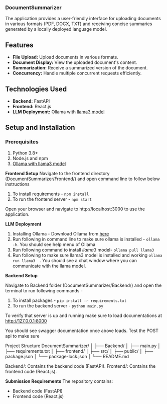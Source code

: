 ### DocumentSummarizer

The application provides a user-friendly interface for uploading documents in various formats (PDF, DOCX, TXT) and receiving concise summaries generated by a locally deployed language model.

## Features

- **File Upload:** Upload documents in various formats.
- **Document Display:** View the uploaded document's content.
- **Summarization:** Receive a summarized version of the document.
- **Concurrency:** Handle multiple concurrent requests efficiently.

## Technologies Used

- **Backend:** FastAPI
- **Frontend:** React.js
- **LLM Deployment:** Ollama with [llama3 model](https://ollama.com/library/llama3)


## Setup and Installation

### Prerequisites

 1. Python 3.8+
 2. Node.js and npm
 3. [Ollama with llama3 model](https://ollama.com/library/llama3)

**Frontend Setup**
Navigate to the frontend directory (DocumentSummarizer/Frontend/) and open command line to follow below instructions

 1. To install requirements - `npm install`
 2. To run the frontend server - `npm start`

Open your browser and navigate to http://localhost:3000 to use the application.

**LLM Deployment**

 1. Installing Ollama - Download Ollama from [here](https://ollama.com/download/mac)
 2. Run following in command line to make sure ollama is installed - `ollama -h`. You should see help menu of Ollama
 3. Run following command to install *llama3* model- `ollama pull llama3 `
 4. Run following to make sure llama3 model is installed and working 
`ollama run llama3  `. You should see a chat window where you can communicate with the llama model.

**Backend Setup**

Navigate to Backend folder (DocumentSummarizer/Backend/) and open the terminal to run following commands -

 1. To install packages - `pip install -r requirements.txt`
 2. To run the backend server - `python main.py`

To verify that server is up and running make sure to load documentations at http://127.0.0.1:8000

You should see swagger documentation once above loads. Test the POST api to make sure 

Project Structure
DocumentSummarizer/
│
├── Backend/
│   ├── main.py
│   ├── requirements.txt
│
├── frontend/
│   ├── src/
│   ├── public/
│   ├── package.json
│   └── package-lock.json
│
└── README.md

Backend/: Contains the backend code (FastAPI).
Frontend/: Contains the frontend code (React.js).

**Submission Requirements**
The repository contains:

 - Backend code (FastAPI)
 - Frontend code (React.js)